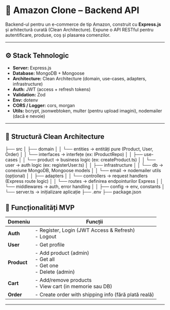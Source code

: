 # 🧠 Amazon Clone – Backend API

Backend-ul pentru un e-commerce de tip Amazon, construit cu **Express.js** și arhitectură curată (Clean Architecture). Expune o API RESTful pentru autentificare, produse, coș și plasarea comenzilor.

---

## ⚙️ Stack Tehnologic

- **Server:** Express.js
- **Database:** MongoDB + Mongoose
- **Architecture:** Clean Architecture (domain, use-cases, adapters, infrastructure)
- **Auth:** JWT (access + refresh tokens)
- **Validation:** Zod
- **Env:** dotenv
- **CORS / Logger:** cors, morgan
- **Utils:** bcrypt, jsonwebtoken, multer (pentru upload imagini), nodemailer (dacă e nevoie)

---

## 📁 Structură Clean Architecture

├── src
│ ├── domain
│ │ └── entities → entități pure (Product, User, Order)
│ │ └── interfaces → interfețe (ex: IProductRepo)
│
│ ├── use-cases
│ │ └── product → business logic (ex: createProduct.ts)
│ │ └── user → auth logic (ex: registerUser.ts)
│
│ ├── infrastructure
│ │ └── db → conexiune MongoDB, Mongoose models
│ │ └── email → nodemailer utils (opțional)
│
│ ├── adapters
│ │ └── controllers → request handlers (Express route logic)
│ │ └── routes → definirea endpointurilor Express
│ │ └── middlewares → auth, error handling
│
│ ├── config → env, constants
│ └── server.ts → inițializare aplicație
├── .env
├── package.json


## 🔐 Funcționalități MVP

| Domeniu     | Funcții                                                      |
|-------------|--------------------------------------------------------------|
| **Auth**    | - Register, Login (JWT Access & Refresh) <br> - Logout       |
| **User**    | - Get profile                                                |
| **Product** | - Add product (admin) <br> - Get all <br> - Get one <br> - Delete (admin) |
| **Cart**    | - Add/remove products <br> - View cart (in memorie sau DB)   |
| **Order**   | - Create order with shipping info (fără plată reală)         |

---

